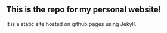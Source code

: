 ## This is the repo for my personal website!

It is a static site hosted on github pages using Jekyll. 

